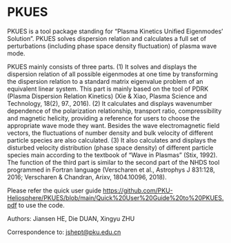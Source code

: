 # PKUES
PKUES is a tool package standing for “Plasma Kinetics Unified Eigenmodes’ Solution”. PKUES solves dispersion relation and calculates a full set of perturbations (including phase space density fluctuation) of plasma wave mode.

PKUES mainly consists of three parts. (1) It solves and displays the dispersion relation of all possible eigenmodes at one time by transforming the dispersion relation to a standard matrix eigenvalue problem of an equivalent linear system. This part is mainly based on the tool of PDRK (Plasma Dispersion Relation Kinetics) (Xie & Xiao, Plasma Science and Technology, 18(2), 97., 2016). (2) It calculates and displays wavenumber dependence of the polarization relationship, transport ratio, compressibility and magnetic helicity, providing a reference for users to choose the appropriate wave mode they want. Besides the wave electromagnetic field vectors, the fluctuations of number density and bulk velocity of different particle species are also calculated. (3) It also calculates and displays the disturbed velocity distribution (phase space density) of different particle species main according to the textbook of “Wave in Plasmas” (Stix, 1992). The function of the third part is similar to the second part of the NHDS tool programmed in Fortran language (Verscharen et al., Astrophys J 831:128, 2016; Verscharen & Chandran, Arixv, 1804.10096, 2018).

Please refer the quick user guide
https://github.com/PKU-Heliosphere/PKUES/blob/main/Quick%20User%20Guide%20to%20PKUES.pdf
to use the code.

Authors: Jiansen HE, Die DUAN, Xingyu ZHU

Correspondence to: jshept@pku.edu.cn
